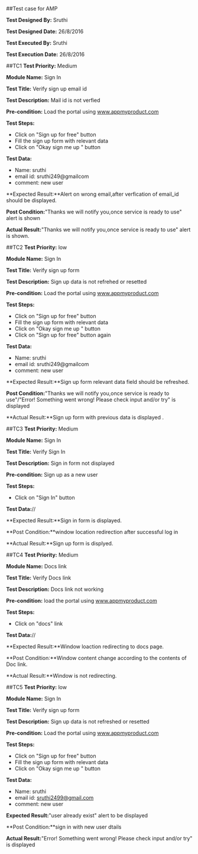 ##Test case for AMP

**Test Designed By:** Sruthi

**Test Designed Date:** 26/8/2016

**Test Executed By:** Sruthi

**Test Execution Date:** 26/8/2016

##TC1 
**Test Priority:** Medium

**Module Name:** Sign In

**Test Title:** Verify sign up email id

**Test Description:** Mail id is not verfied

**Pre-condition:** Load the portal using www.appmyproduct.com

**Test Steps:** 

* Click on "Sign up for free" button 
* Fill the sign up form with relevant data
* Click on "Okay sign me up " button

**Test Data:**
* Name: sruthi
* email id: sruthi249@gmailcom
* comment: new user

**Expected Result:**Alert on wrong email,after verfication of email_id should be displayed.

**Post Condition:**"Thanks we will notify you,once service is ready to use" alert is shown

**Actual Result:**"Thanks we will notify you,once service is ready to use" alert is shown.

##TC2 
**Test Priority:** low

**Module Name:** Sign In

**Test Title:** Verify sign up form

**Test Description:** Sign up data is not refrehed or resetted

**Pre-condition:** Load the portal using www.appmyproduct.com

**Test Steps:** 

* Click on "Sign up for free" button 
* Fill the sign up form with relevant data
* Click on "Okay sign me up " button
* Click on "Sign up for free" button again

**Test Data:**
* Name: sruthi
* email id: sruthi249@gmailcom
* comment: new user

**Expected Result:**Sign up form relevant data field should be refreshed.

**Post Condition:**"Thanks we will notify you,once service is ready to use"/"Error! Something went wrong! Please check input and/or try" is displayed 

**Actual Result:**Sign up form with previous data is displayed .


##TC3
**Test Priority:** Medium

**Module Name:** Sign In

**Test Title:** Verify Sign In 

**Test Description:** Sign in form not displayed

**Pre-condition:** Sign up as a new user

**Test Steps:** 

* Click on "Sign In" button 

**Test Data:**//

**Expected Result:**Sign in form is displayed.

**Post Condition:**window location  redirection after successful log in  

**Actual Result:**Sign up form is displyed.

##TC4
**Test Priority:** Medium

**Module Name:** Docs link

**Test Title:** Verify Docs link 

**Test Description:** Docs link not working

**Pre-condition:** load the portal using www.appmyproduct.com

**Test Steps:** 

* Click on "docs" link

**Test Data:**//

**Expected Result:**Window loaction redirecting to docs page.

**Post Condition:**Window content change according to the contents of Doc link.

**Actual Result:**Window is not redirecting.

##TC5
**Test Priority:** low

**Module Name:** Sign In

**Test Title:** Verify sign up form

**Test Description:** Sign up data is not refreshed or resetted

**Pre-condition:** Load the portal using www.appmyproduct.com

**Test Steps:** 

* Click on "Sign up for free" button 
* Fill the sign up form with relevant data
* Click on "Okay sign me up " button

**Test Data:**
* Name: sruthi
* email id: sruthi2499@gmail.com
* comment: new user

**Expected Result:**"user already exist" alert to be displayed

**Post Condition:**sign in with new user dtails 

**Actual Result:**"Error! Something went wrong! Please check input and/or try" is displayed

